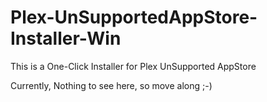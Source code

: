 Plex-UnSupportedAppStore-Installer-Win
======================================

This is a One-Click Installer for Plex UnSupported AppStore

Currently, Nothing to see here, so move along ;-)

